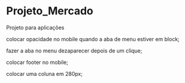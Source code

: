 # Projeto_Mercado
Projeto para aplicações

colocar opacidade no mobile quando a aba de menu estiver em block;

fazer a aba no menu dezaparecer depois de um clique;

colocar footer no mobile;

colocar uma coluna em 280px;